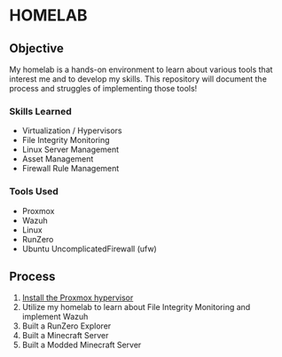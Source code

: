 # HOMELAB

## Objective
My homelab is a hands-on environment to learn about various tools that interest me and to develop my skills. This repository will document the process and struggles of implementing those tools!

### Skills Learned
- Virtualization / Hypervisors
- File Integrity Monitoring
- Linux Server Management
- Asset Management
- Firewall Rule Management

### Tools Used
- Proxmox
- Wazuh
- Linux
- RunZero
- Ubuntu UncomplicatedFirewall (ufw)

## Process
1. [Install the Proxmox hypervisor](https://github.com/joeywilcox/Homelab/blob/e2722215c781c500c003b710ca2bdf4b69b9bb6f/Project-Pages/Virtualization.md)
2. Utilize my homelab to learn about File Integrity Monitoring and implement Wazuh
3. Built a RunZero Explorer
4. Built a Minecraft Server
5. Built a Modded Minecraft Server
